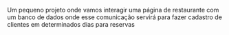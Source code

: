 Um pequeno projeto onde vamos interagir uma página de restaurante com um banco de dados
onde esse comunicação servirá para fazer cadastro de clientes em determinados dias para reservas 
